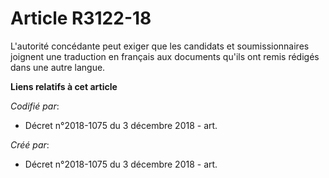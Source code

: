 # Article R3122-18

L'autorité concédante peut exiger que les candidats et soumissionnaires joignent une traduction en français aux documents
qu'ils ont remis rédigés dans une autre langue.

**Liens relatifs à cet article**

_Codifié par_:

  - Décret n°2018-1075 du 3 décembre 2018 - art.

_Créé par_:

  - Décret n°2018-1075 du 3 décembre 2018 - art.
